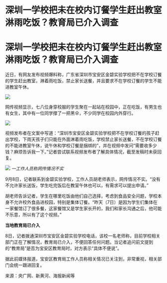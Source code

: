 # 深圳一学校把未在校内订餐学生赶出教室淋雨吃饭？教育局已介入调查

# 深圳一学校把未在校内订餐学生赶出教室淋雨吃饭？教育局已介入调查

近日，有网友发布视频爆料称，广东省深圳市宝安区金碧实验学校把不在学校订餐的学生赶出教室，淋着雨吃饭，禁止家长送餐，并且要求不在学校订餐的学生不能进教室午休。

![](https://inews.gtimg.com/om_bt/OouMFLEtxNnkR-9nAP-4eiZWqDKwKCOfurBVhjPDtlCQUAA/1000)

网传视频显示，七八位身穿校服的学生聚在一起站在校园中，正在吃饭，有男生也有女生，其中有一位同学撑了一把黑伞，不少同学在校园内外穿行。

![](https://inews.gtimg.com/om_bt/O_l-3CR2a4DCKp1NHOFaEj1lpovpyusD6nC1RkO1qpj90AA/1000)

视频发布者在文案中写道：“深圳市宝安区金碧实验学校把不在学校订餐的孩子赶出学校，下雨天孩子们只能在外面淋着雨吃饭，学校禁止家长送餐，不在学校订餐的不能进教室午休，说午休和学校订餐是捆绑的”，并在视频中发问“需要收多少钱？麻烦告诉我一下。”记者尝试联系视频发布者了解具体情况，截至发稿时未获回复。

![](https://inews.gtimg.com/om_bt/O0R99ljiCywxcfjQm7LZSoKE4wmvL2SHIM9iW4j7NbIWwAA/1000)
_一工作人员称网传情况不实_

9月8日，记者联系到金碧实验学校，工作人员胡老师表示，网传情况不实。“没有不允许家长送饭，学生吃完饭后在教室午休也可以，有需求可以提出申请。”

胡老师告诉记者，学生在哪里吃饭由他们自己选择，考虑到食品安全问题，学校本身不允许校外食品进校园，特别是集体订餐。“昨天（7日）是因为学生们集体在一家餐馆订了很多餐，这家餐馆又是学生家长开的，我们和家长沟通之后，他可能不乐意，所以有了这个视频。”

**当地教育局已介入**

8日，记者拨通深圳市宝安区金碧实验学校电话，该校一名老师称，目前学校相关部门正在了解情况，教育局已介入，不便回答任何问题。当记者追问前文提到的“教育局”是否为宝安区教育局时，对方表示“具体不便说”。

据此前媒体报道，宝安区教育局工作人员称相关情况已关注到，非常重视，相关部门会统一跟进回复。

来源：央广网、新黄河、海报新闻等

